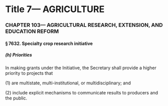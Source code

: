 
# Title 7— AGRICULTURE
### CHAPTER 103— AGRICULTURAL RESEARCH, EXTENSION, AND EDUCATION REFORM
#### § 7632. Specialty crop research initiative
##### (h) Priorities

In making grants under the Initiative, the Secretary shall provide a higher priority to projects that

(1) are multistate, multi-institutional, or multidisciplinary; and

(2) include explicit mechanisms to communicate results to producers and the public.
